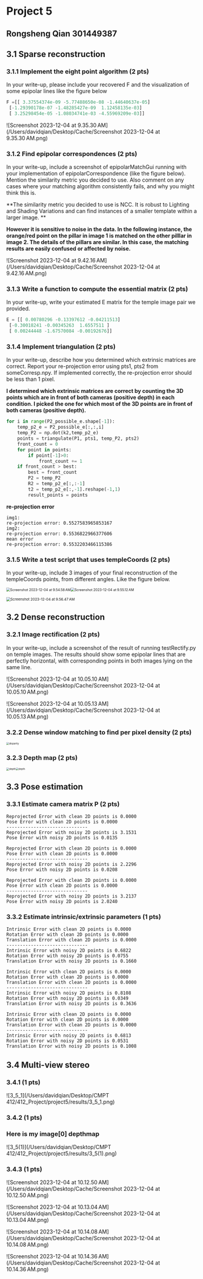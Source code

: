 # Project 5 

## Rongsheng Qian 301449387

## 3.1 Sparse reconstruction

### 3.1.1 Implement the eight point algorithm (2 pts)

In your write-up, please include your recovered F and the visualization of some epipolar lines like the figure below

```python
F =[[ 3.37554374e-09 -5.77488650e-08 -1.44640637e-05]
 [-1.29390178e-07 -1.48285427e-09  1.12458135e-03]
 [ 3.25298454e-05 -1.08034741e-03 -4.55969209e-03]]
```

![Screenshot 2023-12-04 at 9.35.30 AM](/Users/davidqian/Desktop/Cache/Screenshot 2023-12-04 at 9.35.30 AM.png)

### 3.1.2 Find epipolar correspondences (2 pts)

In your write-up, include a screenshot of epipolarMatchGui running with your implementation of epipolarCorrespondence (like the figure below). Mention the similarity metric you decided to use. Also comment on any cases where your matching algorithm consistently fails, and why you might think this is.

**The similarity metric you decided to use is NCC. It is robust to Lighting and Shading Variations and can find instances of a smaller template within a larger image. **

**However it is sensitive to noise in the data. In the following instance, the orange/red point on the pillar in image 1 is matched on the other pilllar in image 2. The details of the pillars are similar. In this case, the matching results are easily confused or affected by noise.**

![Screenshot 2023-12-04 at 9.42.16 AM](/Users/davidqian/Desktop/Cache/Screenshot 2023-12-04 at 9.42.16 AM.png)

### 3.1.3 Write a function to compute the essential matrix (2 pts)

In your write-up, write your estimated E matrix for the temple image pair we provided.

```python
E = [[ 0.00780296 -0.13397612 -0.04211513]
 [-0.30018241 -0.00345263  1.6557511 ]
 [ 0.00244448 -1.67570084 -0.00192676]]
```



### 3.1.4 Implement triangulation (2 pts)

In your write-up, describe how you determined which extrinsic matrices are correct. Report your re-projection error using pts1, pts2 from someCorresp.npy. If implemented correctly, the re-projection error should be less than 1 pixel.

**I determined which extrinsic matrices are correct by counting the 3D points which are in front of both cameras (positive depth) in each condition. I picked the one for which most of the 3D points are in front of both cameras (positive depth).**

```python
for i in range(P2_possible_e.shape[-1]):
    temp_p2_e = P2_possible_e[:,:,i]
    temp_P2 = np.dot(k2,temp_p2_e)
    points = triangulate(P1, pts1, temp_P2, pts2)
    front_count = 0
    for point in points:
        if point[-1]>0:
            front_count += 1
    if front_count > best:
        best = front_count
        P2 = temp_P2
        R2 = temp_p2_e[:,:-1]
        t2 = temp_p2_e[:,-1].reshape(-1,1)
        result_points = points
```

**re-projection error** 

```shell
img1:
re-projection error: 0.5527583965853167
img2:
re-projection error: 0.5536822966377606
mean error
re-projection error: 0.5532203466115386
```



### 3.1.5 Write a test script that uses templeCoords (2 pts)

In your write-up, include 3 images of your final reconstruction of the templeCoords points, from different angles. Like the figure below.

<img src="/Users/davidqian/Desktop/Cache/Screenshot 2023-12-04 at 9.54.58 AM.png" alt="Screenshot 2023-12-04 at 9.54.58 AM" style="zoom: 63%;" /><img src="/Users/davidqian/Desktop/Cache/Screenshot 2023-12-04 at 9.55.12 AM.png" alt="Screenshot 2023-12-04 at 9.55.12 AM" style="zoom:63%;" />

<img src="/Users/davidqian/Desktop/Cache/Screenshot 2023-12-04 at 9.56.47 AM.png" alt="Screenshot 2023-12-04 at 9.56.47 AM" style="zoom:67%;" />

## 3.2 Dense reconstruction

### 3.2.1 Image rectification (2 pts)

In your write-up, include a screenshot of the result of running testRectify.py on temple images. The results should show some epipolar lines that are perfectly horizontal, with corresponding points in both images lying on the same line.	

![Screenshot 2023-12-04 at 10.05.10 AM](/Users/davidqian/Desktop/Cache/Screenshot 2023-12-04 at 10.05.10 AM.png)

![Screenshot 2023-12-04 at 10.05.13 AM](/Users/davidqian/Desktop/Cache/Screenshot 2023-12-04 at 10.05.13 AM.png)

### 3.2.2 Dense window matching to find per pixel density (2 pts)

<img src="/Users/davidqian/Desktop/CMPT 412/412_Project/project5/results/disparity.png" alt="disparity" style="zoom: 45%;" />

### 3.2.3 Depth map (2 pts)

<img src="/Users/davidqian/Desktop/CMPT 412/412_Project/project5/results/disparity.png" alt="depth" style="zoom: 46%;" /><img src="/Users/davidqian/Desktop/CMPT 412/412_Project/project5/results/depth.png" alt="depth" style="zoom:45%;" />

## 3.3 Pose estimation

### 3.3.1 Estimate camera matrix P (2 pts)

```shell
Reprojected Error with clean 2D points is 0.0000
Pose Error with clean 2D points is 0.0000
------------------------------
Reprojected Error with noisy 2D points is 3.1531
Pose Error with noisy 2D points is 0.0135

Reprojected Error with clean 2D points is 0.0000
Pose Error with clean 2D points is 0.0000
------------------------------
Reprojected Error with noisy 2D points is 2.2296
Pose Error with noisy 2D points is 0.0208

Reprojected Error with clean 2D points is 0.0000
Pose Error with clean 2D points is 0.0000
------------------------------
Reprojected Error with noisy 2D points is 3.2137
Pose Error with noisy 2D points is 2.0240
```

### 3.3.2 Estimate intrinsic/extrinsic parameters (1 pts)

```shell
Intrinsic Error with clean 2D points is 0.0000
Rotation Error with clean 2D points is 0.0000
Translation Error with clean 2D points is 0.0000
------------------------------
Intrinsic Error with noisy 2D points is 0.6822
Rotation Error with noisy 2D points is 0.0755
Translation Error with noisy 2D points is 0.1660

Intrinsic Error with clean 2D points is 0.0000
Rotation Error with clean 2D points is 0.0000
Translation Error with clean 2D points is 0.0000
------------------------------
Intrinsic Error with noisy 2D points is 0.8108
Rotation Error with noisy 2D points is 0.0349
Translation Error with noisy 2D points is 0.3636

Intrinsic Error with clean 2D points is 0.0000
Rotation Error with clean 2D points is 0.0000
Translation Error with clean 2D points is 0.0000
------------------------------
Intrinsic Error with noisy 2D points is 0.6813
Rotation Error with noisy 2D points is 0.0531
Translation Error with noisy 2D points is 0.1008
```

## 3.4 Multi-view stereo

### 3.4.1 (1 pts)

![3_5_1](/Users/davidqian/Desktop/CMPT 412/412_Project/project5/results/3_5_1.png)

### 3.4.2 (1 pts)

### Here is my image[0] depthmap

![3_5(1)](/Users/davidqian/Desktop/CMPT 412/412_Project/project5/results/3_5(1).png)

### 3.4.3 (1 pts)

![Screenshot 2023-12-04 at 10.12.50 AM](/Users/davidqian/Desktop/Cache/Screenshot 2023-12-04 at 10.12.50 AM.png)

![Screenshot 2023-12-04 at 10.13.04 AM](/Users/davidqian/Desktop/Cache/Screenshot 2023-12-04 at 10.13.04 AM.png)

![Screenshot 2023-12-04 at 10.14.08 AM](/Users/davidqian/Desktop/Cache/Screenshot 2023-12-04 at 10.14.08 AM.png)

![Screenshot 2023-12-04 at 10.14.36 AM](/Users/davidqian/Desktop/Cache/Screenshot 2023-12-04 at 10.14.36 AM.png)